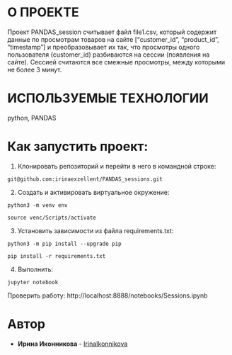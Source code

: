 # О ПРОЕКТЕ

Проект PANDAS_session считывает файл file1.csv, который содержит данные по просмотрам товаров на сайте [“customer_id”, “product_id”, “timestamp”] и преобразовывает их так, что просмотры одного пользователя (customer_id) разбиваются на сессии (появления на сайте). Сессией считаются все смежные просмотры, между которыми не более 3 минут.

# ИСПОЛЬЗУЕМЫЕ ТЕХНОЛОГИИ

python, PANDAS

# Как запустить проект:

1. Клонировать репозиторий и перейти в него в командной строке:

```
git@github.com:irinaexzellent/PANDAS_sessions.git
```

2. Cоздать и активировать виртуальное окружение:

```
python3 -m venv env
```
```
source venc/Scripts/activate
```

3. Установить зависимости из файла requirements.txt:

```
python3 -m pip install --upgrade pip
```
```
pip install -r requirements.txt
```

4. Выполнить:
```
jupyter notebook
```

Проверить работу: http://localhost:8888/notebooks/Sessions.ipynb

# Автор

* **Ирина Иконникова** -  [IrinaIkonnikova](https://github.com/irinaexzellent)


